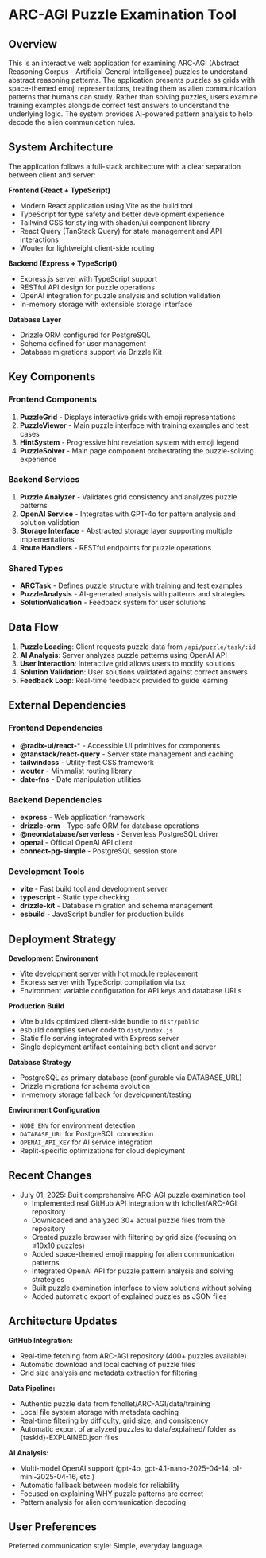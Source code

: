 # ARC-AGI Puzzle Examination Tool

## Overview

This is an interactive web application for examining ARC-AGI (Abstract Reasoning Corpus - Artificial General Intelligence) puzzles to understand abstract reasoning patterns. The application presents puzzles as grids with space-themed emoji representations, treating them as alien communication patterns that humans can study. Rather than solving puzzles, users examine training examples alongside correct test answers to understand the underlying logic. The system provides AI-powered pattern analysis to help decode the alien communication rules.

## System Architecture

The application follows a full-stack architecture with a clear separation between client and server:

**Frontend (React + TypeScript)**
- Modern React application using Vite as the build tool
- TypeScript for type safety and better development experience
- Tailwind CSS for styling with shadcn/ui component library
- React Query (TanStack Query) for state management and API interactions
- Wouter for lightweight client-side routing

**Backend (Express + TypeScript)**
- Express.js server with TypeScript support
- RESTful API design for puzzle operations
- OpenAI integration for puzzle analysis and solution validation
- In-memory storage with extensible storage interface

**Database Layer**
- Drizzle ORM configured for PostgreSQL
- Schema defined for user management
- Database migrations support via Drizzle Kit

## Key Components

### Frontend Components

1. **PuzzleGrid** - Displays interactive grids with emoji representations
2. **PuzzleViewer** - Main puzzle interface with training examples and test cases  
3. **HintSystem** - Progressive hint revelation system with emoji legend
4. **PuzzleSolver** - Main page component orchestrating the puzzle-solving experience

### Backend Services

1. **Puzzle Analyzer** - Validates grid consistency and analyzes puzzle patterns
2. **OpenAI Service** - Integrates with GPT-4o for pattern analysis and solution validation
3. **Storage Interface** - Abstracted storage layer supporting multiple implementations
4. **Route Handlers** - RESTful endpoints for puzzle operations

### Shared Types

- **ARCTask** - Defines puzzle structure with training and test examples
- **PuzzleAnalysis** - AI-generated analysis with patterns and strategies
- **SolutionValidation** - Feedback system for user solutions

## Data Flow

1. **Puzzle Loading**: Client requests puzzle data from `/api/puzzle/task/:id`
2. **AI Analysis**: Server analyzes puzzle patterns using OpenAI API
3. **User Interaction**: Interactive grid allows users to modify solutions
4. **Solution Validation**: User solutions validated against correct answers
5. **Feedback Loop**: Real-time feedback provided to guide learning

## External Dependencies

### Frontend Dependencies
- **@radix-ui/react-*** - Accessible UI primitives for components
- **@tanstack/react-query** - Server state management and caching
- **tailwindcss** - Utility-first CSS framework
- **wouter** - Minimalist routing library
- **date-fns** - Date manipulation utilities

### Backend Dependencies
- **express** - Web application framework
- **drizzle-orm** - Type-safe ORM for database operations
- **@neondatabase/serverless** - Serverless PostgreSQL driver
- **openai** - Official OpenAI API client
- **connect-pg-simple** - PostgreSQL session store

### Development Tools
- **vite** - Fast build tool and development server
- **typescript** - Static type checking
- **drizzle-kit** - Database migration and schema management
- **esbuild** - JavaScript bundler for production builds

## Deployment Strategy

**Development Environment**
- Vite development server with hot module replacement
- Express server with TypeScript compilation via tsx
- Environment variable configuration for API keys and database URLs

**Production Build**
- Vite builds optimized client-side bundle to `dist/public`
- esbuild compiles server code to `dist/index.js`
- Static file serving integrated with Express server
- Single deployment artifact containing both client and server

**Database Strategy**
- PostgreSQL as primary database (configurable via DATABASE_URL)
- Drizzle migrations for schema evolution
- In-memory storage fallback for development/testing

**Environment Configuration**
- `NODE_ENV` for environment detection
- `DATABASE_URL` for PostgreSQL connection
- `OPENAI_API_KEY` for AI service integration
- Replit-specific optimizations for cloud deployment

## Recent Changes

- July 01, 2025: Built comprehensive ARC-AGI puzzle examination tool
  - Implemented real GitHub API integration with fchollet/ARC-AGI repository
  - Downloaded and analyzed 30+ actual puzzle files from the repository
  - Created puzzle browser with filtering by grid size (focusing on ≤10x10 puzzles)
  - Added space-themed emoji mapping for alien communication patterns
  - Integrated OpenAI API for puzzle pattern analysis and solving strategies
  - Built puzzle examination interface to view solutions without solving
  - Added automatic export of explained puzzles as JSON files

## Architecture Updates

**GitHub Integration:**
- Real-time fetching from ARC-AGI repository (400+ puzzles available)
- Automatic download and local caching of puzzle files
- Grid size analysis and metadata extraction for filtering

**Data Pipeline:**
- Authentic puzzle data from fchollet/ARC-AGI/data/training
- Local file system storage with metadata caching
- Real-time filtering by difficulty, grid size, and consistency
- Automatic export of analyzed puzzles to data/explained/ folder as {taskId}-EXPLAINED.json files

**AI Analysis:**
- Multi-model OpenAI support (gpt-4o, gpt-4.1-nano-2025-04-14, o1-mini-2025-04-16, etc.)
- Automatic fallback between models for reliability
- Focused on explaining WHY puzzle patterns are correct
- Pattern analysis for alien communication decoding

## User Preferences

Preferred communication style: Simple, everyday language.